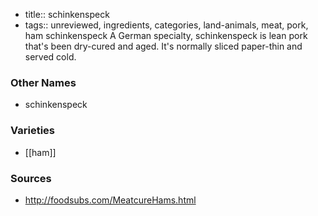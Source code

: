 - title:: schinkenspeck
- tags:: unreviewed, ingredients, categories, land-animals, meat, pork, ham
schinkenspeck A German specialty, schinkenspeck is lean pork that's been dry-cured and aged. It's normally sliced paper-thin and served cold.

### Other Names

* schinkenspeck

### Varieties

* [[ham]]

### Sources
* http://foodsubs.com/MeatcureHams.html
